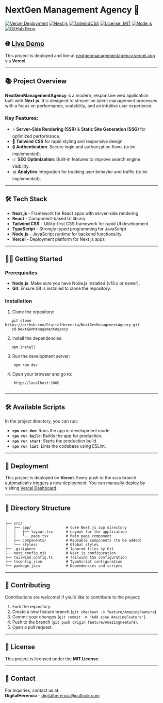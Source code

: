 # NextGen Management Agency 🚀

[![Vercel Deployment](https://img.shields.io/badge/Deployment-Production-brightgreen)](https://nextgenmanagementagency.vercel.app)
[![Next.js](https://img.shields.io/badge/Framework-Next.js-000?logo=next.js)](https://nextjs.org/)
[![TailwindCSS](https://img.shields.io/badge/Styled_with-TailwindCSS-06B6D4?logo=tailwind-css)](https://tailwindcss.com/)
[![License: MIT](https://img.shields.io/badge/License-MIT-blue.svg)](LICENSE)
[![Node.js](https://img.shields.io/badge/Node.js-18.x+-339933?logo=node.js)](https://nodejs.org/)
[![GitHub Repo](https://img.shields.io/github/stars/DigitalHerencia/NextGenManagementAgency?style=social)](https://github.com/DigitalHerencia/NextGenManagementAgency)

## 🌐 [Live Demo](https://nextgenmanagementagency.vercel.app)  
This project is deployed and live at [nextgenmanagementagency.vercel.app](https://nextgenmanagementagency.vercel.app) via **Vercel**.

---

## 📚 Project Overview
**NextGenManagementAgency** is a modern, responsive web application built with **Next.js**. It is designed to streamline talent management processes with a focus on performance, scalability, and an intuitive user experience.

### Key Features:
- ⚡ **Server-Side Rendering (SSR)** & **Static Site Generation (SSG)** for optimized performance.
- 🎨 **Tailwind CSS** for rapid styling and responsive design.
- 🔒 **Authentication**: Secure login and authorization flows (to be implemented).
- 📈 **SEO Optimization**: Built-in features to improve search engine visibility.
- 📊 **Analytics** integration for tracking user behavior and traffic (to be implemented).

---

## 🛠 Tech Stack
- **Next.js** - Framework for React apps with server-side rendering
- **React** - Component-based UI library
- **Tailwind CSS** - Utility-first CSS framework for rapid UI development
- **TypeScript** - Strongly typed programming for JavaScript
- **Node.js** - JavaScript runtime for backend functionality
- **Vercel** - Deployment platform for Next.js apps

---

## 🏃‍♂️ Getting Started

### Prerequisites
- **Node.js**: Make sure you have Node.js installed (v18.x or newer).
- **Git**: Ensure Git is installed to clone the repository.

### Installation

1. Clone the repository:
   
```
   git clone https://github.com/DigitalHerencia/NextGenManagementAgency.git
   cd NextGenManagementAgency

```

2. Install the dependencies:
    
```
   npm install

```
    
3.  Run the development server:
    
```
    npm run dev

```
    
4.  Open your browser and go to:
    
```    
    http://localhost:3000
    
```    
___

## 🛠 Available Scripts

In the project directory, you can run:

-   **`npm run dev`**: Runs the app in development mode.
-   **`npm run build`**: Builds the app for production.
-   **`npm run start`**: Starts the production build.
-   **`npm run lint`**: Lints the codebase using ESLint.

___

## 🚀 Deployment

This project is deployed on **Vercel**. Every push to the `main` branch automatically triggers a new deployment. You can manually deploy by visiting [Vercel Dashboard](https://vercel.com/).

___

## 📂 Directory Structure

```
.
├── src/
│   ├── app/                # Core Next.js app directory
│   │   ├── layout.tsx      # Layout for the application
│   │   └── page.tsx        # Main page component
│   ├── components/         # Reusable components (to be added)
│   └── styles/             # Global styles
├── .gitignore              # Ignored files by Git
├── next.config.mjs         # Next.js configuration
├── tailwind.config.ts      # Tailwind CSS configuration
├── tsconfig.json           # TypeScript configuration
└── package.json            # Dependencies and scripts

```
___

## 🤝 Contributing

Contributions are welcome! If you'd like to contribute to the project:

1.  Fork the repository.
2.  Create a new feature branch (`git checkout -b feature/AmazingFeature`).
3.  Commit your changes (`git commit -m 'Add some AmazingFeature'`).
4.  Push to the branch (`git push origin feature/AmazingFeature`).
5.  Open a pull request.

___

## 📄 License

This project is licensed under the **MIT License**. 

___

## 📧 Contact

For inquiries, contact us at:  
**DigitalHerencia** - digitalherencia@outlook.com
